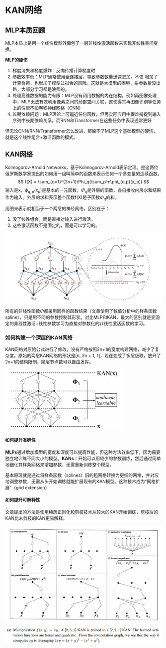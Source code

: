 # KAN网络

## MLP本质回顾

MLP本质上是用一个线性模型外面包了一层非线性激活函数来实现非线性空间变换。

**MLP的硬伤**

1. 梯度消失和梯度爆炸：反向传播计算梯度时
2. 参数效率低：MLP通常使用全连接层，导致参数数量迅速怎加。不仅 增加了计算负担，也增加了模型过拟合的风险。这就是大模型的困境，拼参数量没出路，大部分学习都是浪费的。
3. 处理高维数据的能力有限：MLP没有利用数据的内在结构。例如再图像处理中，MLP无法有效利用像素之间的局部空间关联，这使得其再图像识别等任务上的性能不如卷积神经网络（CNN）
4. 长期依赖问题：MLP理论上可逼近任何函数，但再实际应用中很难捕捉到输入序列中长期依赖关系。而RNN和Transformer在这些任务中表现通常更好

但无论CNN/RNN/Transformer怎么改进，都躲不了MLP这个基础模型的硬伤，就是这个线性组合+激活函数的模式。

## KAN网络

Kolmogorov-Arnold Networks，基于Kolmogorov-Arnold表示定理。是这两位俄罗斯数学家提出的如何用一组叫简单的函数来表示任何一个多变量的连续函数。
$$
f(X) = \sum_{q=1}^{2n+1}\Phi_q(\sum_p^n\phi_{q,p}(x_p))
$$
输入是x，$\phi_{q,p}(x_p)$是基本的一元函数，$\Phi_q$是外层的函数，各自接收内层求和结果作为输入。外层的求和表示整个函数f(X)是子函数$\Phi_q$的和。

用图来表示就相当于一个两层的神经网络，区别在于：

1. 没了线性组合，而是直接对输入进行激活。
2. 这些激活函数不是固定的，而是可以学习的。

![](./assets/2024-05-16%20233022.png)

所有的非线性函数$\Phi$​都采用同样的函数结果（文章使用了数值分析中的样条函数spline），只是用不同的参数控制其形状。对比MLP和KAN，最大的区别就是变固定的非线性激活+线性参数学习为直接对参数化的非线性激活函数的学习。

### 如何构建一个深层的KAN网络

KAN网络对原始公式进行了修改，没有严格按照2n+1的宽度构建网络，减少了复杂度。原始的两层KAN网络的形状是[n, 2n + 1, 1]，现在变成了多层级联，放开了2n+1的结构限制，隐层节点数可以自由发挥。

![](./assets/2024-05-16%20233432.png)

#### 如何提升准确性

**MLPs**通过增加模型的宽度和深度可以提高性能，但这种方法效率低下，因为需要独立地训练不同大小的模型。**KANs**：开始可以用较少的参数训练，然后通过简单地细化其样条网格来增加参数，无需重新训练整个模型。

基本原理就是通过将样条函数（splines）旧的粗网格转换为更细的网格，并对应地调整参数，无需从头开始训练就能扩展现有的KAN模型。这种技术成为“网格扩展”（grid extension）

#### 如何提升可解释性

文章提出的方法是使用稀疏正则化和剪枝技术从较大的KAN开始训练，剪枝后的KAN比未剪枝的KAN更易解释。

![](./assets/%E5%B1%8F%E5%B9%95%E6%88%AA%E5%9B%BE%202024-05-17%20161855.png)

![](./assets/%E5%B1%8F%E5%B9%95%E6%88%AA%E5%9B%BE%202024-05-17%20162025.png)


